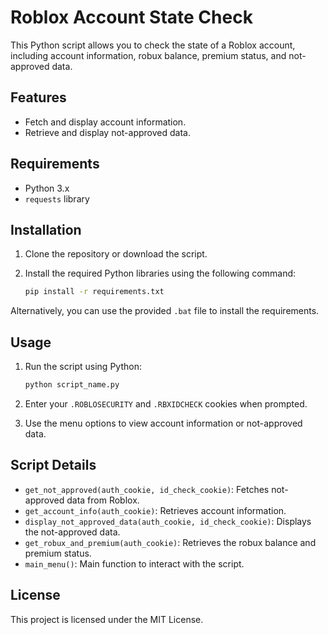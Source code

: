 # Roblox Account State Check

This Python script allows you to check the state of a Roblox account, including account information, robux balance, premium status, and not-approved data.

## Features

- Fetch and display account information.
- Retrieve and display not-approved data.

## Requirements

- Python 3.x
- `requests` library

## Installation

1. Clone the repository or download the script.
2. Install the required Python libraries using the following command:

    ```sh
    pip install -r requirements.txt
    ```

Alternatively, you can use the provided `.bat` file to install the requirements.

## Usage

1. Run the script using Python:

    ```sh
    python script_name.py
    ```

2. Enter your `.ROBLOSECURITY` and `.RBXIDCHECK` cookies when prompted.

3. Use the menu options to view account information or not-approved data.

## Script Details

- `get_not_approved(auth_cookie, id_check_cookie)`: Fetches not-approved data from Roblox.
- `get_account_info(auth_cookie)`: Retrieves account information.
- `display_not_approved_data(auth_cookie, id_check_cookie)`: Displays the not-approved data.
- `get_robux_and_premium(auth_cookie)`: Retrieves the robux balance and premium status.
- `main_menu()`: Main function to interact with the script.

## License

This project is licensed under the MIT License.
